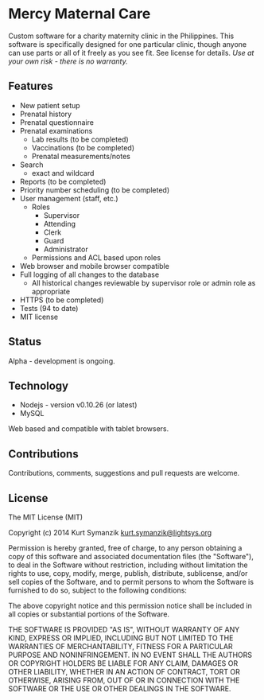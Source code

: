 # Mercy Maternal Care

Custom software for a charity maternity clinic in the Philippines. This software is specifically designed for one particular clinic, though anyone can use parts or all of it freely as you see fit. See license for details. *Use at your own risk - there is no warranty.*

## Features

- New patient setup
- Prenatal history
- Prenatal questionnaire
- Prenatal examinations
  - Lab results (to be completed)
  - Vaccinations (to be completed)
  - Prenatal measurements/notes
- Search
  - exact and wildcard
- Reports (to be completed)
- Priority number scheduling (to be completed)
- User management (staff, etc.)
  - Roles
     - Supervisor
     - Attending
     - Clerk
     - Guard
     - Administrator
  - Permissions and ACL based upon roles
- Web browser and mobile browser compatible
- Full logging of all changes to the database
  - All historical changes reviewable by supervisor role or admin role as
    appropriate
- HTTPS (to be completed)
- Tests (94 to date)
- MIT license

## Status

Alpha - development is ongoing.

## Technology

- Nodejs - version v0.10.26 (or latest)
- MySQL

Web based and compatible with tablet browsers.

## Contributions

Contributions, comments, suggestions and pull requests are welcome.

## License

The MIT License (MIT)

Copyright (c) 2014 Kurt Symanzik <kurt.symanzik@lightsys.org>

Permission is hereby granted, free of charge, to any person obtaining a copy
of this software and associated documentation files (the "Software"), to deal
in the Software without restriction, including without limitation the rights
to use, copy, modify, merge, publish, distribute, sublicense, and/or sell
copies of the Software, and to permit persons to whom the Software is
furnished to do so, subject to the following conditions:

The above copyright notice and this permission notice shall be included in
all copies or substantial portions of the Software.

THE SOFTWARE IS PROVIDED "AS IS", WITHOUT WARRANTY OF ANY KIND, EXPRESS OR
IMPLIED, INCLUDING BUT NOT LIMITED TO THE WARRANTIES OF MERCHANTABILITY,
FITNESS FOR A PARTICULAR PURPOSE AND NONINFRINGEMENT. IN NO EVENT SHALL THE
AUTHORS OR COPYRIGHT HOLDERS BE LIABLE FOR ANY CLAIM, DAMAGES OR OTHER
LIABILITY, WHETHER IN AN ACTION OF CONTRACT, TORT OR OTHERWISE, ARISING FROM,
OUT OF OR IN CONNECTION WITH THE SOFTWARE OR THE USE OR OTHER DEALINGS IN
THE SOFTWARE.

